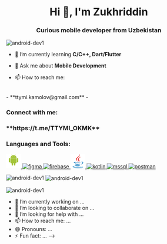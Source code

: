 <h1 align="center">Hi 👋, I'm Zukhriddin</h1>
<h3 align="center">Curious mobile developer from Uzbekistan</h3>

<p align="left"> <img src="https://komarev.com/ghpvc/?username=android-dev1&label=Profile%20views&color=
0e75b6&style=flat" alt="android-dev1" /> </p>

- 🌱 I’m currently learning **C/C++, Dart/Flutter**

- 💬 Ask me about **Mobile Development**

- 📫 How to reach me: 

<br>
 - **ttymi.kamolov@gmail.com**
 - <h3 align="left">Connect with me:</h3><h3>**https://t.me/TTYMI_OKMK**</h3>


<h3 align="left">Languages and Tools:</h3>
<p align="left"> <a href="https://developer.android.com" target="_blank" rel="noreferrer"> <img src="https://raw.githubusercontent.com/devicons/devicon/master/icons/android/android-original-wordmark.svg" alt="android" width="40" height="40"/> </a> <a href="https://www.figma.com/" target="_blank" rel="noreferrer"> <img src="https://www.vectorlogo.zone/logos/figma/figma-icon.svg" alt="figma" width="40" height="40"/> </a> <a href="https://firebase.google.com/" target="_blank" rel="noreferrer"> <img src="https://www.vectorlogo.zone/logos/firebase/firebase-icon.svg" alt="firebase" width="40" height="40"/> </a> <a href="https://www.java.com" target="_blank" rel="noreferrer"> <img src="https://raw.githubusercontent.com/devicons/devicon/master/icons/java/java-original.svg" alt="java" width="40" height="40"/> </a> <a href="https://kotlinlang.org" target="_blank" rel="noreferrer"> <img src="https://www.vectorlogo.zone/logos/kotlinlang/kotlinlang-icon.svg" alt="kotlin" width="40" height="40"/> </a> <a href="https://www.microsoft.com/en-us/sql-server" target="_blank" rel="noreferrer"> <img src="https://www.svgrepo.com/show/303229/microsoft-sql-server-logo.svg" alt="mssql" width="40" height="40"/> </a> <a href="https://postman.com" target="_blank" rel="noreferrer"> <img src="https://www.vectorlogo.zone/logos/getpostman/getpostman-icon.svg" alt="postman" width="40" height="40"/> </a> </p>

<p><img align="left" src="https://github-readme-stats.vercel.app/api/top-langs?username=zulfiddinovich&show_icons=true&locale=en&layout=compact" alt="android-dev1" /></p>

<p>&nbsp;<img align="center" src="https://github-readme-stats.vercel.app/api?username=zulfiddinovich&show_icons=true&locale=en" alt="android-dev1" /></p>

<p><img align="center" src="https://github-readme-streak-stats.herokuapp.com/?user=zulfiddinovich&" alt="android-dev1" /></p>


- 🔭 I’m currently working on ...
- 👯 I’m looking to collaborate on ...
- 🤔 I’m looking for help with ...
- 📫 How to reach me: ...
- 😄 Pronouns: ...
- ⚡ Fun fact: ...
-->

